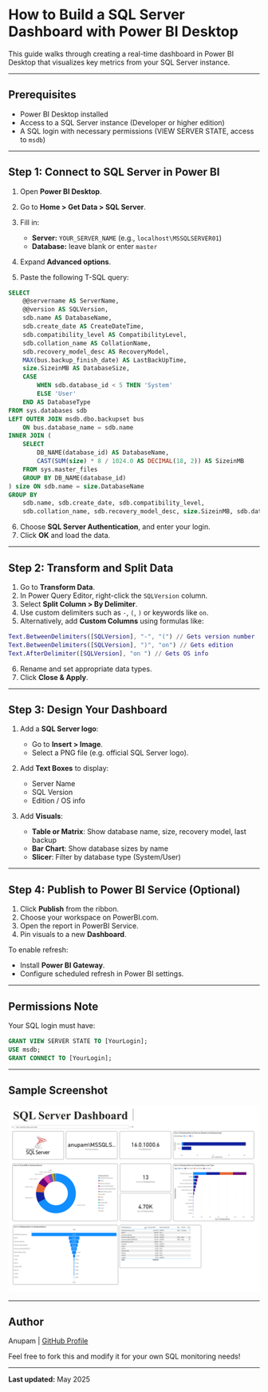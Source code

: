 # How to Build a SQL Server Dashboard with Power BI Desktop

This guide walks through creating a real-time dashboard in Power BI Desktop that visualizes key metrics from your SQL Server instance.

---

## Prerequisites

* Power BI Desktop installed
* Access to a SQL Server instance (Developer or higher edition)
* A SQL login with necessary permissions (VIEW SERVER STATE, access to `msdb`)

---

## Step 1: Connect to SQL Server in Power BI

1. Open **Power BI Desktop**.
2. Go to **Home > Get Data > SQL Server**.
3. Fill in:

   * **Server:** `YOUR_SERVER_NAME` (e.g., `localhost\MSSQLSERVER01`)
   * **Database:** leave blank or enter `master`
4. Expand **Advanced options**.
5. Paste the following T-SQL query:

```sql
SELECT
    @@servername AS ServerName,
    @@version AS SQLVersion,
    sdb.name AS DatabaseName,
    sdb.create_date AS CreateDateTime,
    sdb.compatibility_level AS CompatibilityLevel,
    sdb.collation_name AS CollationName,
    sdb.recovery_model_desc AS RecoveryModel,
    MAX(bus.backup_finish_date) AS LastBackUpTime,
    size.SizeinMB AS DatabaseSize,
    CASE
        WHEN sdb.database_id < 5 THEN 'System'
        ELSE 'User'
    END AS DatabaseType
FROM sys.databases sdb
LEFT OUTER JOIN msdb.dbo.backupset bus
    ON bus.database_name = sdb.name
INNER JOIN (
    SELECT
        DB_NAME(database_id) AS DatabaseName,
        CAST(SUM(size) * 8 / 1024.0 AS DECIMAL(18, 2)) AS SizeinMB
    FROM sys.master_files
    GROUP BY DB_NAME(database_id)
) size ON sdb.name = size.DatabaseName
GROUP BY
    sdb.name, sdb.create_date, sdb.compatibility_level,
    sdb.collation_name, sdb.recovery_model_desc, size.SizeinMB, sdb.database_id;
```

6. Choose **SQL Server Authentication**, and enter your login.
7. Click **OK** and load the data.

---

## Step 2: Transform and Split Data

1. Go to **Transform Data**.
2. In Power Query Editor, right-click the `SQLVersion` column.
3. Select **Split Column > By Delimiter**.
4. Use custom delimiters such as `-`, `(`, `)` or keywords like `on`.
5. Alternatively, add **Custom Columns** using formulas like:

```m
Text.BetweenDelimiters([SQLVersion], "-", "(") // Gets version number
Text.BetweenDelimiters([SQLVersion], ")", "on") // Gets edition
Text.AfterDelimiter([SQLVersion], "on ") // Gets OS info
```

6. Rename and set appropriate data types.
7. Click **Close & Apply**.

---

## Step 3: Design Your Dashboard

1. Add a **SQL Server logo**:

   * Go to **Insert > Image**.
   * Select a PNG file (e.g. official SQL Server logo).

2. Add **Text Boxes** to display:

   * Server Name
   * SQL Version
   * Edition / OS info

3. Add **Visuals**:

   * **Table or Matrix**: Show database name, size, recovery model, last backup
   * **Bar Chart**: Show database sizes by name
   * **Slicer**: Filter by database type (System/User)

---

## Step 4: Publish to Power BI Service (Optional)

1. Click **Publish** from the ribbon.
2. Choose your workspace on PowerBI.com.
3. Open the report in PowerBI Service.
4. Pin visuals to a new **Dashboard**.

To enable refresh:

* Install **Power BI Gateway**.
* Configure scheduled refresh in Power BI settings.

---

## Permissions Note

Your SQL login must have:

```sql
GRANT VIEW SERVER STATE TO [YourLogin];
USE msdb;
GRANT CONNECT TO [YourLogin];
```

---

## Sample Screenshot

![Dashboard Example](https://github.com/DataWithAnupamG/SQL-Server-Dashboard-with-Power-BI-Desktop/blob/089b31e0aa40ade1c61c52db655222390d3efe29/SQL%20Server%20Dashboard-1.png)

---

## Author

Anupam | [GitHub Profile](https://github.com/datawithanupamg)

Feel free to fork this and modify it for your own SQL monitoring needs!

---

**Last updated:** May 2025
